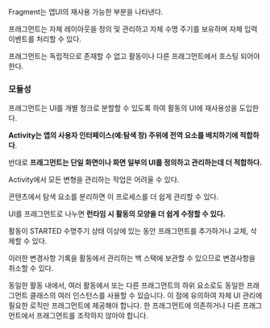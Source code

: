 Fragment는 앱UI의 재사용 가능한 부분을 나타낸다.

프래그먼트는 자체 레이아웃을 정의 및 관리하고 자체 수명 주기를 보유하며 자체 입력 이벤트를 처리할 수 있다.

프래그먼트는 독립적으로 존재할 수 없고 활동이나 다른 프래그먼트에서 호스팅 되어야한다.

### 모듈성

프래그먼트는 UI를 개별 청크로 분할할 수 있도록 하여 활동의 UI에 재사용성을 도입한다.

**Activity는 앱의 사용자 인터페이스(예:탐색 창) 주위에 전역 요소를 배치하기에 적합하다**.

반대로 **프래그먼트는 단일 화면이나 화면 일부의 UI를 정의하고 관리하는데 더 적합하다.**

Activity에서 모든 변형을 관리하는 작업은 어려울 수 있다.

콘텐츠에서 탐색 요소를 분리하면 이 프로세스를 더 쉽게 관리할 수 있다.

UI를 프래그먼트로 나누면 **런타임 시 활동의 모양을 더  쉽게 수정할 수 있다.**

활동이 STARTED 수명주기 상태 이상에 있는 동안 프래그먼트를 추가하거나 교체, 삭제할 수 있다.

이러한 변경사항 기록을 활동에서 관리하는 백 스택에 보관할 수 있으므로 변경사항을 취소할 수 있다.

동일한 활동 내에서, 여러 활동에서 또는 다른 프래그먼트의 하위 요소로도 동일한 프래그먼트 클래스의 여러 인스턴스를 사용할 수 있습니다. 이 점에 유의하여 자체 UI 관리에 필요한 로직만 프래그먼트에 제공해야 합니다. 한 프래그먼트에 의존하거나 다른 프래그먼트에서 프래그먼트를 조작하지 않아야 합니다.